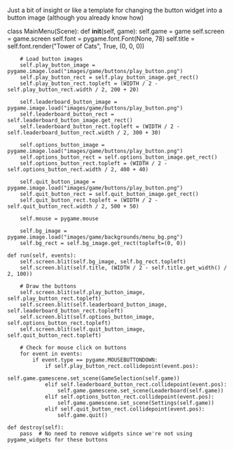 Just a bit of insight or like a template for changing the button widget into a button image (although you already know how)

class MainMenu(Scene):
    def __init__(self, game):
        self.game = game
        self.screen = game.screen
        self.font = pygame.font.Font(None, 78)
        self.title = self.font.render("Tower of Cats", True, (0, 0, 0))

        # Load button images
        self.play_button_image = pygame.image.load("images/game/buttons/play_button.png")
        self.play_button_rect = self.play_button_image.get_rect()
        self.play_button_rect.topleft = (WIDTH / 2 - self.play_button_rect.width / 2, 200 + 20)

        self.leaderboard_button_image = pygame.image.load("images/game/buttons/play_button.png")
        self.leaderboard_button_rect = self.leaderboard_button_image.get_rect()
        self.leaderboard_button_rect.topleft = (WIDTH / 2 - self.leaderboard_button_rect.width / 2, 300 + 30)

        self.options_button_image = pygame.image.load("images/game/buttons/play_button.png")
        self.options_button_rect = self.options_button_image.get_rect()
        self.options_button_rect.topleft = (WIDTH / 2 - self.options_button_rect.width / 2, 400 + 40)

        self.quit_button_image = pygame.image.load("images/game/buttons/play_button.png")
        self.quit_button_rect = self.quit_button_image.get_rect()
        self.quit_button_rect.topleft = (WIDTH / 2 - self.quit_button_rect.width / 2, 500 + 50)

        self.mouse = pygame.mouse

        self.bg_image = pygame.image.load("images/game/backgrounds/menu_bg.png")
        self.bg_rect = self.bg_image.get_rect(topleft=(0, 0))

    def run(self, events):
        self.screen.blit(self.bg_image, self.bg_rect.topleft)
        self.screen.blit(self.title, (WIDTH / 2 - self.title.get_width() / 2, 100))

        # Draw the buttons
        self.screen.blit(self.play_button_image, self.play_button_rect.topleft)
        self.screen.blit(self.leaderboard_button_image, self.leaderboard_button_rect.topleft)
        self.screen.blit(self.options_button_image, self.options_button_rect.topleft)
        self.screen.blit(self.quit_button_image, self.quit_button_rect.topleft)

        # Check for mouse click on buttons
        for event in events:
            if event.type == pygame.MOUSEBUTTONDOWN:
                if self.play_button_rect.collidepoint(event.pos):
                    self.game.gamescene.set_scene(GameSelection(self.game))
                elif self.leaderboard_button_rect.collidepoint(event.pos):
                    self.game.gamescene.set_scene(Leaderboard(self.game))
                elif self.options_button_rect.collidepoint(event.pos):
                    self.game.gamescene.set_scene(Settings(self.game))
                elif self.quit_button_rect.collidepoint(event.pos):
                    self.game.quit()

    def destroy(self):
        pass  # No need to remove widgets since we're not using pygame_widgets for these buttons
